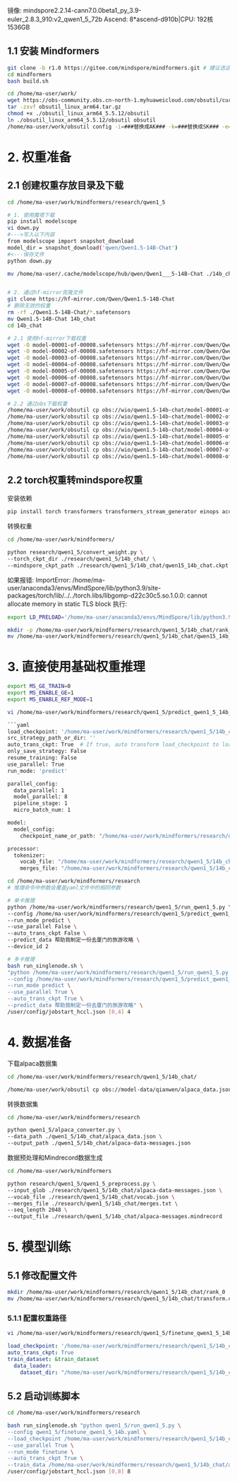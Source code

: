 镜像: mindspore2.2.14-cann7.0.0beta1_py_3.9-euler_2.8.3_910:v2_qwen1_5_72b
Ascend: 8*ascend-d910b|CPU: 192核 1536GB



## 1.1 安装 Mindformers

```bash
git clone -b r1.0 https://gitee.com/mindspore/mindformers.git # 建议选这个版本
cd mindformers
bash build.sh

cd /home/ma-user/work/
wget https://obs-community.obs.cn-north-1.myhuaweicloud.com/obsutil/current/obsutil_linux_arm64.tar.gz
tar -zxvf obsutil_linux_arm64.tar.gz
chmod +x ./obsutil_linux_arm64_5.5.12/obsutil
ln ./obsutil_linux_arm64_5.5.12/obsutil obsutil
/home/ma-user/work/obsutil config -i=###替换成AK### -k=###替换成SK### -e=obs.cn-east-292.mygaoxinai.com

```

# 2. 权重准备

## 2.1 创建权重存放目录及下载
```bash
cd /home/ma-user/work/mindformers/research/qwen1_5

# 1. 使用魔塔下载
pip install modelscope
vi down.py
#--->写入以下内容
from modelscope import snapshot_download
model_dir = snapshot_download('qwen/Qwen1.5-14B-Chat')
#<---保存文件
python down.py

mv /home/ma-user/.cache/modelscope/hub/qwen/Qwen1___5-14B-Chat ./14b_chat


# 2. 通过hf-mirror克隆文件
git clone https://hf-mirror.com/Qwen/Qwen1.5-14B-Chat
# 删除无效的权重
rm -rf ./Qwen1.5-14B-Chat/*.safetensors
mv Qwen1.5-14B-Chat 14b_chat
cd 14b_chat

# 2.1 使用hf-mirror下载权重
wget -O model-00001-of-00008.safetensors https://hf-mirror.com/Qwen/Qwen1.5-14B-Chat/resolve/main/model-00001-of-00008.safetensors?download=true
wget -O model-00002-of-00008.safetensors https://hf-mirror.com/Qwen/Qwen1.5-14B-Chat/resolve/main/model-00002-of-00008.safetensors?download=true
wget -O model-00003-of-00008.safetensors https://hf-mirror.com/Qwen/Qwen1.5-14B-Chat/resolve/main/model-00003-of-00008.safetensors?download=true
wget -O model-00004-of-00008.safetensors https://hf-mirror.com/Qwen/Qwen1.5-14B-Chat/resolve/main/model-00004-of-00008.safetensors?download=true
wget -O model-00005-of-00008.safetensors https://hf-mirror.com/Qwen/Qwen1.5-14B-Chat/resolve/main/model-00005-of-00008.safetensors?download=true
wget -O model-00006-of-00008.safetensors https://hf-mirror.com/Qwen/Qwen1.5-14B-Chat/resolve/main/model-00006-of-00008.safetensors?download=true
wget -O model-00007-of-00008.safetensors https://hf-mirror.com/Qwen/Qwen1.5-14B-Chat/resolve/main/model-00007-of-00008.safetensors?download=true
wget -O model-00008-of-00008.safetensors https://hf-mirror.com/Qwen/Qwen1.5-14B-Chat/resolve/main/model-00008-of-00008.safetensors?download=true

# 2.2 通过obs下载权重
/home/ma-user/work/obsutil cp obs://wio/qwen1.5-14b-chat/model-00001-of-00008.safetensors ./
/home/ma-user/work/obsutil cp obs://wio/qwen1.5-14b-chat/model-00002-of-00008.safetensors ./
/home/ma-user/work/obsutil cp obs://wio/qwen1.5-14b-chat/model-00003-of-00008.safetensors ./
/home/ma-user/work/obsutil cp obs://wio/qwen1.5-14b-chat/model-00004-of-00008.safetensors ./
/home/ma-user/work/obsutil cp obs://wio/qwen1.5-14b-chat/model-00005-of-00008.safetensors ./
/home/ma-user/work/obsutil cp obs://wio/qwen1.5-14b-chat/model-00006-of-00008.safetensors ./
/home/ma-user/work/obsutil cp obs://wio/qwen1.5-14b-chat/model-00007-of-00008.safetensors ./
/home/ma-user/work/obsutil cp obs://wio/qwen1.5-14b-chat/model-00008-of-00008.safetensors ./

```

## 2.2 torch权重转mindspore权重

安装依赖
```bash
pip install torch transformers transformers_stream_generator einops accelerate
```

转换权重
```bash
cd /home/ma-user/work/mindformers/

python research/qwen1_5/convert_weight.py \
--torch_ckpt_dir ./research/qwen1_5/14b_chat/ \
--mindspore_ckpt_path ./research/qwen1_5/14b_chat/qwen15_14b_chat.ckpt
```

如果报错:
ImportError: /home/ma-user/anaconda3/envs/MindSpore/lib/python3.9/site-packages/torch/lib/../../torch.libs/libgomp-d22c30c5.so.1.0.0: cannot allocate memory in static TLS block
执行:
```bash
export LD_PRELOAD='/home/ma-user/anaconda3/envs/MindSpore/lib/python3.9/site-packages/torch.libs/libgomp-d22c30c5.so.1.0.0'

mkdir -p /home/ma-user/work/mindformers/research/qwen1_5/14b_chat/rank_0/
mv /home/ma-user/work/mindformers/research/qwen1_5/14b_chat/qwen15_14b_chat.ckpt /home/ma-user/work/mindformers/research/qwen1_5/14b_chat/rank_0/
```

# 3. 直接使用基础权重推理

```bash
export MS_GE_TRAIN=0
export MS_ENABLE_GE=1
export MS_ENABLE_REF_MODE=1

vi /home/ma-user/work/mindformers/research/qwen1_5/predict_qwen1_5_14b_chat.yaml

```yaml
load_checkpoint: '/home/ma-user/work/mindformers/research/qwen1_5/14b_chat/rank_0/qwen15_14b_chat.ckpt'
src_strategy_path_or_dir: ''
auto_trans_ckpt: True  # If true, auto transform load_checkpoint to load in distributed model
only_save_strategy: False
resume_training: False
use_parallel: True
run_mode: 'predict'

parallel_config:
  data_parallel: 1
  model_parallel: 8
  pipeline_stage: 1
  micro_batch_num: 1

model:
  model_config:
    checkpoint_name_or_path: "/home/ma-user/work/mindformers/research/qwen1_5/14b_chat/rank_0/qwen15_14b_chat.ckpt"

processor:
  tokenizer:
    vocab_file: "/home/ma-user/work/mindformers/research/qwen1_5/14b_chat/vocab.json"
    merges_file: "/home/ma-user/work/mindformers/research/qwen1_5/14b_chat/merges.txt"
```

```bash
cd /home/ma-user/work/mindformers/research
# 推理命令中参数会覆盖yaml文件中的相同参数

# 单卡推理
python /home/ma-user/work/mindformers/research/qwen1_5/run_qwen1_5.py \
--config /home/ma-user/work/mindformers/research/qwen1_5/predict_qwen1_5_14b_chat.yaml \
--run_mode predict \
--use_parallel False \
--auto_trans_ckpt False \
--predict_data 帮助我制定一份去厦门的旅游攻略 \
--device_id 2

# 多卡推理
bash run_singlenode.sh \
"python /home/ma-user/work/mindformers/research/qwen1_5/run_qwen1_5.py \
--config /home/ma-user/work/mindformers/research/qwen1_5/predict_qwen1_5_14b_chat.yaml \
--run_mode predict \
--use_parallel True \
--auto_trans_ckpt True \
--predict_data 帮助我制定一份去厦门的旅游攻略" \
/user/config/jobstart_hccl.json [0,4] 4

```

# 4. 数据准备

下载alpaca数据集

```bash
cd /home/ma-user/work/mindformers/research/qwen1_5/14b_chat/

/home/ma-user/work/obsutil cp obs://model-data/qianwen/alpaca_data.json ./

```

转换数据集

```bash
cd /home/ma-user/work/mindformers/research

python qwen1_5/alpaca_converter.py \
--data_path ./qwen1_5/14b_chat/alpaca_data.json \
--output_path ./qwen1_5/14b_chat/alpaca-data-messages.json

```

数据预处理和Mindrecord数据生成

```bash
cd /home/ma-user/work/mindformers

python research/qwen1_5/qwen1_5_preprocess.py \
--input_glob ./research/qwen1_5/14b_chat/alpaca-data-messages.json \
--vocab_file ./research/qwen1_5/14b_chat/vocab.json \
--merges_file ./research/qwen1_5/14b_chat/merges.txt \
--seq_length 2048 \
--output_file ./research/qwen1_5/14b_chat/alpaca-messages.mindrecord

```

# 5. 模型训练

## 5.1 修改配置文件

```bash
mkdir /home/ma-user/work/mindformers/research/qwen1_5/14b_chat/rank_0
mv /home/ma-user/work/mindformers/research/qwen1_5/14b_chat/transform.ckpt /home/ma-user/work/mindformers/research/qwen1_5/14b_chat/rank_0/
```
### 5.1.1 配置权重路径

```bash
vi /home/ma-user/work/mindformers/research/qwen1_5/finetune_qwen1_5_14b.yaml
```

```yaml
load_checkpoint: '/home/ma-user/work/mindformers/research/qwen1_5/14b_chat/'
auto_trans_ckpt: True
train_dataset: &train_dataset
  data_loader:
    dataset_dir: "/home/ma-user/work/mindformers/research/qwen1_5/14b_chat/alpaca-messages.mindrecord"
```
## 5.2 启动训练脚本

```bash
cd /home/ma-user/work/mindformers/research

bash run_singlenode.sh "python qwen1_5/run_qwen1_5.py \
--config qwen1_5/finetune_qwen1_5_14b.yaml \
--load_checkpoint /home/ma-user/work/mindformers/research/qwen1_5/14b_chat/ \
--use_parallel True \
--run_mode finetune \
--auto_trans_ckpt True \
--train_data /home/ma-user/work/mindformers/research/qwen1_5/14b_chat/alpaca-messages.mindrecord" \
/user/config/jobstart_hccl.json [0,8] 8
```
